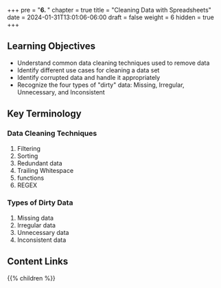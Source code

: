 +++
pre = "<b>6. </b>"
chapter = true
title = "Cleaning Data with Spreadsheets"
date = 2024-01-31T13:01:06-06:00
draft = false
weight = 6
hidden = true
+++

## Learning Objectives
- Understand common data cleaning techniques used to remove data
- Identify different use cases for cleaning a data set
- Identify corrupted data and handle it appropriately
- Recognize the four types of "dirty" data: Missing, Irregular, Unnecessary, and Inconsistent

## Key Terminology

### Data Cleaning Techniques
1. Filtering
1. Sorting
1. Redundant data
1. Trailing Whitespace
1. functions
1. REGEX

### Types of Dirty Data
1. Missing data
1. Irregular data
1. Unnecessary data
1. Inconsistent data

## Content Links

{{% children %}}
